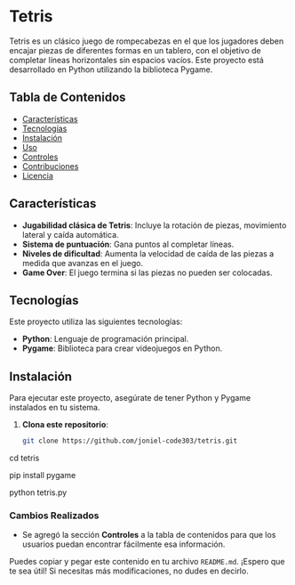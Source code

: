 # Tetris

Tetris es un clásico juego de rompecabezas en el que los jugadores deben encajar piezas de diferentes formas en un tablero, con el objetivo de completar líneas horizontales sin espacios vacíos. Este proyecto está desarrollado en Python utilizando la biblioteca Pygame.

## Tabla de Contenidos

- [Características](#características)
- [Tecnologías](#tecnologías)
- [Instalación](#instalación)
- [Uso](#uso)
- [Controles](#controles)
- [Contribuciones](#contribuciones)
- [Licencia](#licencia)

## Características

- **Jugabilidad clásica de Tetris**: Incluye la rotación de piezas, movimiento lateral y caída automática.
- **Sistema de puntuación**: Gana puntos al completar líneas.
- **Niveles de dificultad**: Aumenta la velocidad de caída de las piezas a medida que avanzas en el juego.
- **Game Over**: El juego termina si las piezas no pueden ser colocadas.

## Tecnologías

Este proyecto utiliza las siguientes tecnologías:

- **Python**: Lenguaje de programación principal.
- **Pygame**: Biblioteca para crear videojuegos en Python.

## Instalación

Para ejecutar este proyecto, asegúrate de tener Python y Pygame instalados en tu sistema.

1. **Clona este repositorio**:
   ```bash
   git clone https://github.com/joniel-code303/tetris.git


cd tetris


pip install pygame


python tetris.py


### Cambios Realizados

- Se agregó la sección **Controles** a la tabla de contenidos para que los usuarios puedan encontrar fácilmente esa información.

Puedes copiar y pegar este contenido en tu archivo `README.md`. ¡Espero que te sea útil! Si necesitas más modificaciones, no dudes en decirlo.
